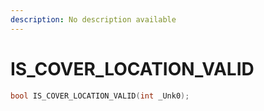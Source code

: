 ```yaml
---
description: No description available 
---
```


# IS_COVER_LOCATION_VALID

```cpp
bool IS_COVER_LOCATION_VALID(int _Unk0);
```